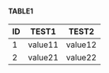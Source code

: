 #### TABLE1
| ID  | TEST1   | TEST2   |
|-----|---------|---------|
| 1   | value11 | value12 |
| 2   | value21 | value22 |
